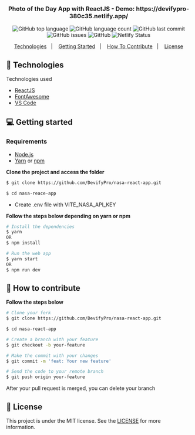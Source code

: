 <h3 align="center">
  Photo of the Day App with ReactJS - Demo: https://devifypro-380c35.netlify.app/
</h3>

<p align="center"></p>

<p align="center">
  <img alt="GitHub top language" src="https://img.shields.io/github/languages/top/DevifyPro/nasa-react-app">

  <img alt="GitHub language count" src="https://img.shields.io/github/languages/count/DevifyPro/nasa-react-app">

  <img alt="GitHub last commit" src="https://img.shields.io/github/last-commit/DevifyPro/nasa-react-app">

  <img alt="GitHub issues" src="https://img.shields.io/github/issues/DevifyPro/nasa-react-app">

  <img alt="GitHub" src="https://img.shields.io/github/license/DevifyPro/nasa-react-app">

  <img alt="Netlify Status" src="https://api.netlify.com/api/v1/badges/57087d35-3098-4c7e-b9ac-b21414ae5119/deploy-status">
</p>

<p align="center">
  <a href="#-technologies">Technologies</a>&nbsp;&nbsp;&nbsp;|&nbsp;&nbsp;&nbsp;
  <a href="#-getting-started">Getting Started</a>&nbsp;&nbsp;&nbsp;|&nbsp;&nbsp;&nbsp;
  <a href="#-how-to-contribute">How To Contribute</a>&nbsp;&nbsp;&nbsp;|&nbsp;&nbsp;&nbsp;
  <a href="#-license">License</a>
</p>


## 🚀 Technologies

Technologies used

- [ReactJS](https://nodejs.org/en)
- [FontAwesome](https://cdnjs.cloudflare.com/ajax/libs/font-awesome/6.5.1/css/all.min.css)
- [VS Code](https://code.visualstudio.com)

## 💻 Getting started

### Requirements

- [Node.js](https://nodejs.org/en/)
- [Yarn](https://classic.yarnpkg.com/) or [npm](https://www.npmjs.com/)

**Clone the project and access the folder**

```bash
$ git clone https://github.com/DevifyPro/nasa-react-app.git

$ cd nasa-reace-app
```

 - Create .env file with VITE_NASA_API_KEY

**Follow the steps below depending on yarn or npm**

```bash
# Install the dependencies
$ yarn
OR
$ npm install

# Run the web app
$ yarn start
OR
$ npm run dev

```

## 🤔 How to contribute

**Follow the steps below**

```bash
# Clone your fork
$ git clone https://github.com/DevifyPro/nasa-react-app.git

$ cd nasa-react-app

# Create a branch with your feature
$ git checkout -b your-feature

# Make the commit with your changes
$ git commit -m 'feat: Your new feature'

# Send the code to your remote branch
$ git push origin your-feature
```

After your pull request is merged, you can delete your branch

## 📝 License

This project is under the MIT license. See the [LICENSE](https://github.com/DevifyPro/nasa-react-app/blob/master/LICENSE) for more information.
